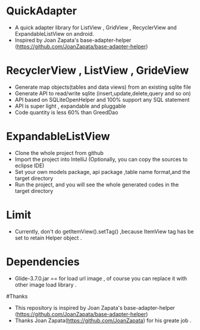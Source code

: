 # QuickAdapter
* A quick adapter library for ListView , GridView , RecyclerView and ExpandableListView on android.
* Inspired by Joan Zapata's base-adapter-helper (https://github.com/JoanZapata/base-adapter-helper)

# RecyclerView , ListView , GrideView
* Generate map objects(tables and data views) from an existing sqlite file
* Generate API to read/write sqlite (insert,update,delete,query and so on)
* API based on SQLiteOpenHelper and 100% support any SQL statement
* API is super light , expandable and pluggable
* Code quantity is less 60% than GreedDao

# ExpandableListView
* Clone the whole project from github
* Import the project into IntelliJ (Optionally, you can copy the sources to eclipse IDE)
* Set your own models package, api package ,table name format,and the target directory
* Run the project, and you will see the whole generated codes in the target directory

# Limit
* Currently, don't do getItemView().setTag() ,because ItemView tag has be set to retain Helper object .

# Dependencies
* Glide-3.7.0.jar == for load url image , of course you can replace it with other image load library .

#Thanks
* This repository is inspired by Joan Zapata's base-adapter-helper (https://github.com/JoanZapata/base-adapter-helper)
* Thanks Joan Zapata(https://github.com/JoanZapata) for his greate job .

